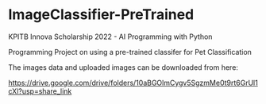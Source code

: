 # ImageClassifier-PreTrained
KPITB Innova Scholarship 2022 - AI Programming with Python

Programming Project on using a pre-trained classifer for Pet Classification

The images data and uploaded images can be downloaded from here:

https://drive.google.com/drive/folders/10aBGOlmCygv5SgzmMe0t9rt6GrUl1cXl?usp=share_link
